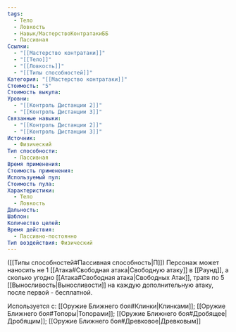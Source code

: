 ```yaml
---
tags:
  - Тело
  - Ловкость
  - Навык/МастерствоКонтратакиББ
  - Пассивная
Ссылки:
  - "[[Мастерство контратаки]]"
  - "[[Тело]]"
  - "[[Ловкость]]"
  - "[[Типы способностей]]"
Категория: "[[Мастерство контратаки]]"
Стоимость: "5"
Стоимость выкупа: 
Уровни:
  - "[[Контроль Дистанции 2]]"
  - "[[Контроль Дистанции 3]]"
Связанные навыки:
  - "[[Контроль Дистанции 2]]"
  - "[[Контроль Дистанции 3]]"
Источник:
  - Физический
Тип способности:
  - Пассивная
Время применения: 
Стоимость применения: 
Используемый пул: 
Стоимость пула: 
Характеристики:
  - Тело
  - Ловкость
Дальность: 
Шаблон: 
Количество целей: 
Время действия:
  - Пассивно-постоянно
Тип воздействия: Физический
---
```

([[Типы способностей#Пассивная способность|П]]) Персонаж может наносить не 1 [[Атака#Свободная атака|Свободную атаку]] в [[Раунд]], а сколько угодно [[Атака#Свободная атака|Свободных Атак]], тратя по 5 [[Выносливость|Выносливости]] на каждую дополнительную атаку, после первой - бесплатной. 

Используется с: [[Оружие Ближнего боя#Клинки|Клинками]]; [[Оружие Ближнего боя#Топоры|Топорами]]; [[Оружие Ближнего боя#Дробящее|Дробящим]]; [[Оружие Ближнего боя#Древковое|Древковым]]

